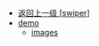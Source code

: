 - [返回上一级 [swiper]](web前端/工具库/Swiper/swiper-8.4.7/swiper/)
- [demo](web前端/工具库/Swiper/swiper-8.4.7/swiper/demo/)
  - [images](web前端/工具库/Swiper/swiper-8.4.7/swiper/demo/images/)
